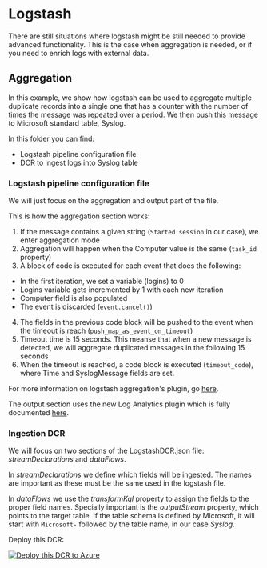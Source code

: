 # Logstash

There are still situations where logstash might be still needed to provide advanced functionality. This is the case when aggregation is needed, or if you need to enrich logs with external data.

## Aggregation

In this example, we show how logstash can be used to aggregate multiple duplicate records into a single one that has a counter with the number of times the message was repeated over a period. We then push this message to Microsoft standard table, Syslog.

In this folder you can find:

- Logstash pipeline configuration file
- DCR to ingest logs into Syslog table

### Logstash pipeline configuration file

We will just focus on the aggregation and output part of the file.

This is how the aggregation section works:

1. If the message contains a given string (```Started session``` in our case), we enter aggregation mode
2. Aggregation will happen when the Computer value is the same (```task_id``` property)
3. A block of code is executed for each event that does the following:
- In the first iteration, we set a variable (logins) to 0
- Logins variable gets incremented by 1 with each new iteration
- Computer field is also populated
- The event is discarded (```event.cancel()```)
4. The fields in the previous code block will be pushed to the event when the timeout is reach (```push_map_as_event_on_timeout```)
5. Timeout time is 15 seconds. This meanse that when a new message is detected, we will aggregate duplicated messages in the following 15 seconds
6. When the timeout is reached, a code block is executed (```timeout_code```), where Time and SyslogMessage fields are set. 

For more information on logstash aggregation's plugin, go [here](https://www.elastic.co/guide/en/logstash/current/plugins-filters-aggregate.html).

The output section uses the new Log Analytics plugin which is fully documented [here](placeholder).

### Ingestion DCR

We will focus on two sections of the LogstashDCR.json file: *streamDeclarations* and *dataFlows*.

In *streamDeclarations* we define which fields will be ingested. The names are important as these must be the same used in the logstash file.

In *dataFlows* we use the *transformKql* property to assign the fields to the proper field names. Specially important is the *outputStream* property, which points to the target table. If the table schema is defined by Microsoft, it will start with ```Microsoft-``` followed by the table name, in our case *Syslog*.

Deploy this DCR:

[![Deploy this DCR to Azure](https://aka.ms/deploytoazurebutton)](https://portal.azure.com/#create/Microsoft.Template/uri/https%3A%2F%2Fraw.githubusercontent.com%2Fjaviersoriano%2Fsentinel-transformations-library%2Fmain%2FLogstash%2FLogstashDCR.json)